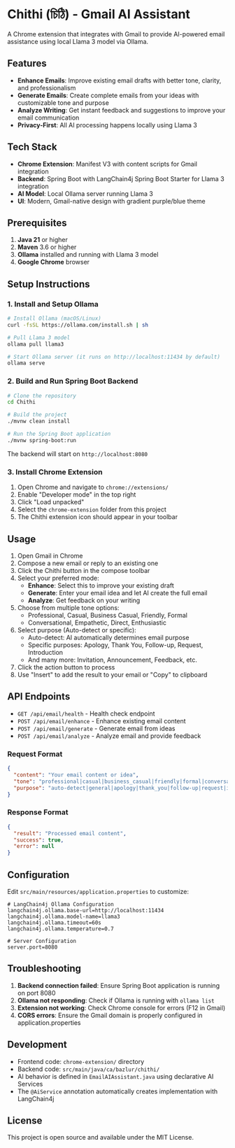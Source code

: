 # Chithi (চিঠি) - Gmail AI Assistant

A Chrome extension that integrates with Gmail to provide AI-powered email assistance using local Llama 3 model via Ollama.

## Features

- **Enhance Emails**: Improve existing email drafts with better tone, clarity, and professionalism
- **Generate Emails**: Create complete emails from your ideas with customizable tone and purpose
- **Analyze Writing**: Get instant feedback and suggestions to improve your email communication
- **Privacy-First**: All AI processing happens locally using Llama 3

## Tech Stack

- **Chrome Extension**: Manifest V3 with content scripts for Gmail integration
- **Backend**: Spring Boot with LangChain4j Spring Boot Starter for Llama 3 integration
- **AI Model**: Local Ollama server running Llama 3
- **UI**: Modern, Gmail-native design with gradient purple/blue theme

## Prerequisites

1. **Java 21** or higher
2. **Maven** 3.6 or higher
3. **Ollama** installed and running with Llama 3 model
4. **Google Chrome** browser

## Setup Instructions

### 1. Install and Setup Ollama

```bash
# Install Ollama (macOS/Linux)
curl -fsSL https://ollama.com/install.sh | sh

# Pull Llama 3 model
ollama pull llama3

# Start Ollama server (it runs on http://localhost:11434 by default)
ollama serve
```

### 2. Build and Run Spring Boot Backend

```bash
# Clone the repository
cd Chithi

# Build the project
./mvnw clean install

# Run the Spring Boot application
./mvnw spring-boot:run
```

The backend will start on `http://localhost:8080`

### 3. Install Chrome Extension

1. Open Chrome and navigate to `chrome://extensions/`
2. Enable "Developer mode" in the top right
3. Click "Load unpacked"
4. Select the `chrome-extension` folder from this project
5. The Chithi extension icon should appear in your toolbar

## Usage

1. Open Gmail in Chrome
2. Compose a new email or reply to an existing one
3. Click the Chithi button in the compose toolbar
4. Select your preferred mode:
   - **Enhance**: Select this to improve your existing draft
   - **Generate**: Enter your email idea and let AI create the full email
   - **Analyze**: Get feedback on your writing
5. Choose from multiple tone options:
   - Professional, Casual, Business Casual, Friendly, Formal
   - Conversational, Empathetic, Direct, Enthusiastic
6. Select purpose (Auto-detect or specific):
   - Auto-detect: AI automatically determines email purpose
   - Specific purposes: Apology, Thank You, Follow-up, Request, Introduction
   - And many more: Invitation, Announcement, Feedback, etc.
7. Click the action button to process
7. Use "Insert" to add the result to your email or "Copy" to clipboard

## API Endpoints

- `GET /api/email/health` - Health check endpoint
- `POST /api/email/enhance` - Enhance existing email content
- `POST /api/email/generate` - Generate email from ideas
- `POST /api/email/analyze` - Analyze email and provide feedback

### Request Format

```json
{
  "content": "Your email content or idea",
  "tone": "professional|casual|business_casual|friendly|formal|conversational|empathetic|direct|enthusiastic",
  "purpose": "auto-detect|general|apology|thank_you|follow-up|request|introduction|..."
}
```

### Response Format

```json
{
  "result": "Processed email content",
  "success": true,
  "error": null
}
```

## Configuration

Edit `src/main/resources/application.properties` to customize:

```properties
# LangChain4j Ollama Configuration
langchain4j.ollama.base-url=http://localhost:11434
langchain4j.ollama.model-name=llama3
langchain4j.ollama.timeout=60s
langchain4j.ollama.temperature=0.7

# Server Configuration
server.port=8080
```

## Troubleshooting

1. **Backend connection failed**: Ensure Spring Boot application is running on port 8080
2. **Ollama not responding**: Check if Ollama is running with `ollama list`
3. **Extension not working**: Check Chrome console for errors (F12 in Gmail)
4. **CORS errors**: Ensure the Gmail domain is properly configured in application.properties

## Development

- Frontend code: `chrome-extension/` directory
- Backend code: `src/main/java/ca/bazlur/chithi/`
- AI behavior is defined in `EmailAIAssistant.java` using declarative AI Services
- The `@AiService` annotation automatically creates implementation with LangChain4j

## License

This project is open source and available under the MIT License.

